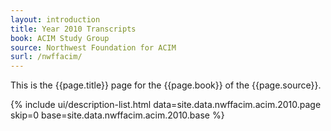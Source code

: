 ```yaml
---
layout: introduction
title: Year 2010 Transcripts
book: ACIM Study Group
source: Northwest Foundation for ACIM
surl: /nwffacim/
---
```


This is the {{page.title}} page for the {{page.book}} of the
{{page.source}}.

{% include ui/description-list.html
data=site.data.nwffacim.acim.2010.page skip=0
base=site.data.nwffacim.acim.2010.base %}

